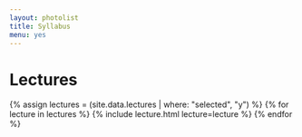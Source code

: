 ```yaml
---
layout: photolist
title: Syllabus
menu: yes
---
```




# Lectures

{% assign lectures = (site.data.lectures | where: "selected", "y") %}
{% for lecture in lectures %}
{% include lecture.html lecture=lecture %}
{% endfor %}


